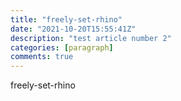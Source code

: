 ```yaml
---
title: "freely-set-rhino"
date: "2021-10-20T15:55:41Z"
description: "test article number 2"
categories: [paragraph]
comments: true
---
```


freely-set-rhino
